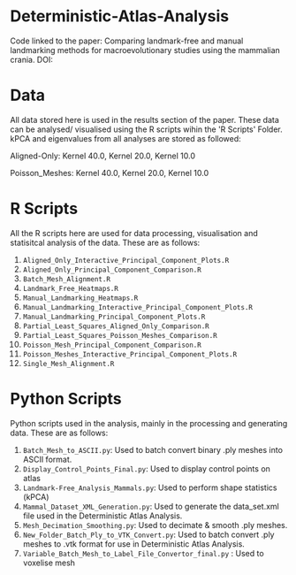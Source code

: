 # Deterministic-Atlas-Analysis

Code linked to the paper: Comparing landmark-free and manual landmarking methods for macroevolutionary studies using the mammalian crania. DOI: 

# Data 
All data stored here is used in the results section of the paper. These data can be analysed/ visualised using the R scripts wihin the 'R Scripts' Folder. kPCA and eigenvalues from all analyses are stored as followed:

Aligned-Only: Kernel 40.0, Kernel 20.0, Kernel 10.0 

Poisson_Meshes: Kernel 40.0, Kernel 20.0, Kernel 10.0 

# R Scripts 
All the R scripts here are used for data processing, visualisation and statisitcal analysis of the data. These are as follows: 

1.  `Aligned_Only_Interactive_Principal_Component_Plots.R`
2.  `Aligned_Only_Principal_Component_Comparison.R`
3.  `Batch_Mesh_Alignment.R`
4.  `Landmark_Free_Heatmaps.R`
5.  `Manual_Landmarking_Heatmaps.R`
6.  `Manual_Landmarking_Interactive_Principal_Component_Plots.R`
7.  `Manual_Landmarking_Principal_Component_Plots.R`
8.  `Partial_Least_Squares_Aligned_Only_Comparison.R`
9.  `Partial_Least_Squares_Poisson_Meshes_Comparison.R`
10. `Poisson_Mesh_Principal_Component_Comparison.R`
11. `Poisson_Meshes_Interactive_Principal_Component_Plots.R`
12. `Single_Mesh_Alignment.R`

# Python Scripts 
Python scripts used in the analysis, mainly in the processing and generating data. These are as follows: 

1. `Batch_Mesh_to_ASCII.py`: Used to batch convert binary .ply meshes into ASCII format. 
2. `Display_Control_Points_Final.py`: Used to display control points on atlas 
3. `Landmark-Free_Analysis_Mammals.py`: Used to perform shape statistics (kPCA) 
4. `Mammal_Dataset_XML_Generation.py`: Used to generate the data_set.xml file used in the Deterministic Atlas Analysis. 
5. `Mesh_Decimation_Smoothing.py`: Used to decimate & smooth .ply meshes. 
6. `New_Folder_Batch_Ply_to_VTK_Convert.py`: Used to batch convert .ply meshes to .vtk format for use in Deterministic Atlas Analysis.
7. `Variable_Batch_Mesh_to_Label_File_Convertor_final.py` : Used to voxelise mesh 

